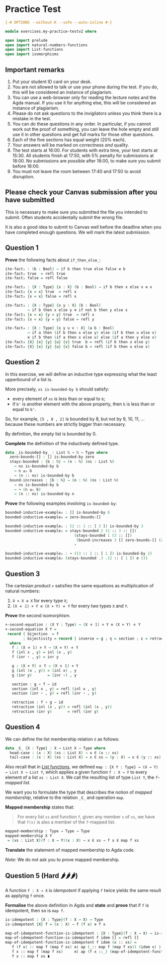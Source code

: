 # Practice Test

```agda
{-# OPTIONS --without-K --safe --auto-inline #-}

module exercises.my-practice-testv2 where

open import prelude
open import natural-numbers-functions
open import List-functions
open import isomorphisms
```

## Important remarks
1. Put your student ID card on your desk.
1. You are not allowed to talk or use your phone during the test. If you do,
this will be considered an instance of plagiarism.
1. You can use a web-browser only for reading the lecture notes and the Agda
manual. If you use it for anything else, this will be considered an instance
of plagiarism.
1. Please do not ask questions to the invigilators unless you think there is a
mistake in the test.
1. You can do these questions in any order. In particular, if you cannot work
out the proof of something, you can leave the hole empty and still use it in
other questions and get full marks for those other questions.
1. Each of the five sections has equal weight (20% each).
1. Your answers will be marked on correctness *and* quality.
1. The test starts at 16:00. For students with extra time, your test starts at 15:30.
All students finish at 17:50, with 5% penalty for submissions at 18:00. No submissions are possible after 18:00, to make sure you submit before 18:00.
1. You must not leave the room between 17:40 and 17:50 to avoid disruption.

## Please check your Canvas submission after you have submitted

This is necessary to make sure you submitted the file you intended to submit. Often students accidentally submit the wrong file.

It is also a good idea to submit to Canvas well before the deadline when you have completed enough questions. We will mark the latest submission.

## Question 1

**Prove** the following facts about `if_then_else_`:

```agda
ite-fact₁ : (b : Bool) → if b then true else false ≡ b
ite-fact₁ true  = refl true
ite-fact₁ false = refl false

ite-fact₂ : {X : Type} {x : X} (b : Bool) → if b then x else x ≡ x
ite-fact₂ {x = x} true  = refl x
ite-fact₂ {x = x} false = refl x

ite-fact₃ : {X : Type} {x y : X} (b : Bool)
          → if b then x else y ≡ if not b then y else x
ite-fact₃ {x = x} {y = y} true  = refl x
ite-fact₃ {x = x} {y = y} false = refl y

ite-fact₄ : {X : Type} {x y u v : X} (a b : Bool)
          → if a then (if b then x else y) else (if b then u else v)
          ≡ if b then (if a then x else u) else (if a then y else v)
ite-fact₄ {X} {x} {y} {u} {v} true  b = refl (if b then x else y)
ite-fact₄ {X} {x} {y} {u} {v} false b = refl (if b then u else v)
```

## Question 2

In this exercise, we will define an inductive type expressing what the least
upperbound of a list is.

More precisely, `xs is-bounded-by b` should satisfy:
- every element of `xs` is less than or equal to `b`;
- if `b'` is another element with the above property, then `b` is less than
or equal to `b'`.

So, for example, `[5 , 8 , 2]` is bounded by 8, but not by 9, 10, 11, ...
because these numbers are strictly bigger than necessary.

By definition, the empty list is bounded by 0.

**Complete** the definition of the inductively defined type.

```agda
data _is-bounded-by_ : List ℕ → ℕ → Type where
  zero-bounds-[] : [] is-bounded-by zero 
  stays-bounded : {b : ℕ} → (n : ℕ) (ns : List ℕ)
    → ns is-bounded-by b
    → n ≤₁ b
    → (n :: ns) is-bounded-by b
  bound-increases : {b : ℕ} → (n : ℕ) (ns : List ℕ)
    → ns is-bounded-by b
    → ¬ (n ≤₁ b)
    → (n :: ns) is-bounded-by n
```

**Prove** the following examples involving `is-bounded-by`:

```agda
bounded-inductive-example₀ : [] is-bounded-by 0
bounded-inductive-example₀ = zero-bounds-[]

bounded-inductive-example₁ : (2 :: 1 :: [ 3 ]) is-bounded-by 3
bounded-inductive-example₁ = stays-bounded 2 (1 :: 3 :: [])
                               (stays-bounded 1 (3 :: [])
                                (bound-increases 3 [] zero-bounds-[] (λ z → z)) ⋆)
                               ⋆

bounded-inductive-example₂ : ¬ ((3 :: 2 :: [ 1 ]) is-bounded-by 2)
bounded-inductive-example₂ (stays-bounded .3 .(2 :: [ 1 ]) e ())
```

## Question 3

The cartesian product `×` satisfies the same equations as multiplication of
natural numbers:
1. `𝟘 × X ≅ X` for every type `X`;
1. `(X ∔ 𝟙) × Y ≅ (X × Y) ∔ Y` for every two types `X` and `Y`.

**Prove** the second isomorphism.

```agda
×-second-equation : (X Y : Type) → (X ∔ 𝟙) × Y ≅ (X × Y) ∔ Y
×-second-equation X Y =
 record { bijection  = f
        ; bijectivity = record { inverse = g ; η = section ; ε = retraction } }
  where
   f : (X ∔ 𝟙) × Y → (X × Y) ∔ Y
   f (inl x , y) = inl (x , y)
   f (inr ⋆ , y) = inr y

   g : (X × Y) ∔ Y → (X ∔ 𝟙) × Y
   g (inl (x , y)) = (inl x) , y
   g (inr y)       = (inr ⋆) , y

   section : g ∘ f ∼ id
   section (inl x , y) = refl (inl x , y)
   section (inr ⋆ , y) = refl (inr ⋆ , y)

   retraction : f ∘ g ∼ id
   retraction (inl (x , y)) = refl (inl (x , y))
   retraction (inr y)       = refl (inr y)
```

## Question 4

We can define the list membership relation `∈` as follows:

```agda
data _∈_ {X : Type} : X → List X → Type where
  head-case : (x : X) (xs : List X) → x ∈ (x :: xs)
  tail-case : (x : X) (xs : List X) → x ∈ xs → (y : X) → x ∈ (y :: xs)
```

Also recall that in [List functions](../List-functions.lagda.md), we defined
`map : {X Y : Type} → (X → Y) → List X → List Y`, which applies a given function
`f : X → Y` to every element of a list `xs : List X`.  We call the resulting
list of type `List Y`, the *`f`-mapped list*.

We want you to formulate the type that describes the notion of *mapped
membership*, relative to the relation `_∈_` and operation `map`.

**Mapped membership** states that:
 > For every list `xs` and function `f`, given any member `x` of `xs`,
   we have that `f(x)` is also a member of the `f`-mapped list.

```agda
mapped-membership : Type → Type → Type
mapped-membership X Y
 = (xs : List X)(f : X → Y)(x : X) → x ∈ xs → f x ∈ map f xs
```
**Translate** the statement of mapped membership to Agda code.

*Note*: We do not ask you to prove mapped membership.


## Question 5 (Hard 🌶🌶🌶)

A function `f : X → X` is *idempotent* if applying `f` twice yields the same
result as applying `f` once.

**Formalise** the above definition in Agda and **state** and **prove** that if
`f` is idempotent, then so is `map f`.

```agda
is-idempotent : {X : Type}(f : X → X) → Type
is-idempotent {X} f = (x : X) → f (f x) ≡ f x

map-of-idempotent-function-is-idempotent : {X : Type}(f : X → X) → is-idempotent f → is-idempotent (map f)
map-of-idempotent-function-is-idempotent f idem [] = refl []
map-of-idempotent-function-is-idempotent f idem (x :: xs) = 
   f (f x) :: map f (map f xs) ≡⟨ ap (_:: map f (map f xs)) (idem x) ⟩
   f x :: map f (map f xs)     ≡⟨ ap (f x ::_) (map-of-idempotent-function-is-idempotent f idem xs) ⟩
   f x :: map f xs ∎

```
